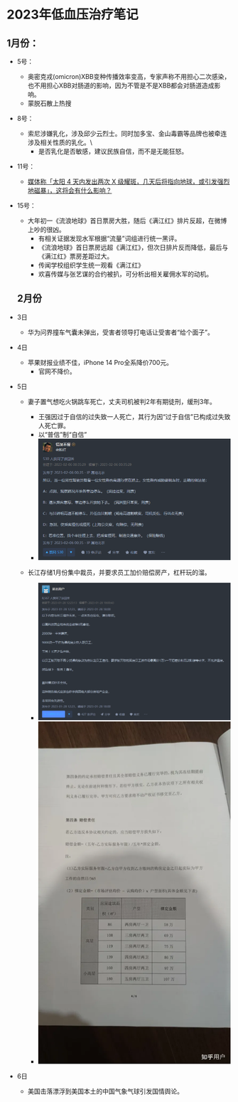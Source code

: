 # 2023年低血压治疗笔记

## 1月份：

* 5号：

  * 奥密克戎(omicron)XBB变种传播效率变高，专家声称不用担心二次感染，也不用担心XBB对肠道的影响，因为不管是不是XBB都会对肠道造成影响。
  * 蒙脱石散上热搜

* 8号：

  * 索尼涉嫌乳化，涉及邱少云烈士。同时加多宝、金山毒霸等品牌也被牵连涉及相关性质的乳化。\
    * 是否乳化是否敏感，建议民族自信，而不是无能狂怒。

* 11号：
  * [媒体称「太阳 4 天内发出两次 X 级耀斑，几天后将指向地球，或引发强烈地磁暴」，这将会有什么影响？](https://tophub.today/l?e=20290acejdfNw60cNd9SbojlAp7A6KapCjJqczROlSyJX%2BaJkHFs2LZDLyI6QfwcM59Oeepcxzb1%2FHjJ7kLi1NtHLEim7PyEJZXZud8eQTJoYxG724Z6Ek4jlkTtLtn0J9noOvQZ7LRE6O8I92E)

* 15号：
  * 大年初一《流浪地球》首日票房大胜，随后《满江红》排片反超，在微博上吵的很凶。
    * 有相关证据发现水军根据“流量”词组进行统一黑评。
    * 《流浪地球》首日票房远超《满江红》，但次日排片反而降低，最后与《满江红》票房差距过大。
    * 传闻学校组织学生统一观看《满江红》
    * 欢喜传媒与张艺谋的合约被扒，可分析出相关雇佣水军的动机。

  ## 2月份

* 3日

  * 华为问界撞车气囊未弹出，受害者领导打电话让受害者“给个面子”。

* 4日

  * 苹果财报业绩不佳，iPhone 14 Pro全系降价700元。
    * 官网不降价。

* 5日

  * 妻子置气想吃火锅跳车死亡，丈夫司机被判2年有期徒刑，缓刑3年。
    * 王强因过于自信的过失致一人死亡，其行为因“过于自信”已构成过失致人死亡罪。
    * 以“普信”制“自信”
    * ![image-20230206143842252](./assets/image-20230206143842252.png)

  * 长江存储1月份集中裁员，并要求员工加价赔偿房产，杠杆玩的溜。
    * ![image-20230206170614796](./assets/image-20230206170614796.png)
    * ![img](./assets/v2-837fbd45bdaca0a238d080478c31c9b4_720w.webp)

* 6日

  * 美国击落漂浮到美国本土的中国气象气球引发国情舆论。
